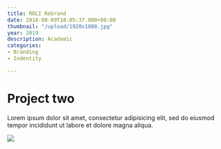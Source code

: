 ```yaml
---
title: ROLI Rebrand
date: 2018-08-09T18:05:37.000+00:00
thumbnail: "/upload/1920x1080.jpg"
year: 2019
description: Academic
categories:
- Branding
- Indentity

---
```

# Project two

Lorem ipsum dolor sit amet, consectetur adipisicing elit, sed do eiusmod tempor incididunt ut labore et dolore magna aliqua.

![](/upload/1920x1080.jpg)